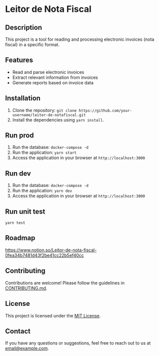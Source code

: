 # Leitor de Nota Fiscal

## Description

This project is a tool for reading and processing electronic invoices (nota fiscal) in a specific format.

## Features

- Read and parse electronic invoices
- Extract relevant information from invoices
- Generate reports based on invoice data

## Installation

1. Clone the repository: `git clone https://github.com/your-username/leitor-de-notafiscal.git`
2. Install the dependencies using `yarn install`.

## Run prod

1. Run the database: `docker-compose -d`
2. Run the application: `yarn start`
3. Access the application in your browser at `http://localhost:3000`

## Run dev

1. Run the database: `docker-compose -d`
2. Run the application: `yarn dev`
3. Access the application in your browser at `http://localhost:3000`

## Run unit test

`yarn test`

## Roadmap

https://www.notion.so/Leitor-de-nota-fiscal-0fea34b7481d43f2be41cc22b5ef40cc

## Contributing

Contributions are welcome! Please follow the guidelines in [CONTRIBUTING.md](./CONTRIBUTING.md).

## License

This project is licensed under the [MIT License](./LICENSE).

## Contact

If you have any questions or suggestions, feel free to reach out to us at [email@example.com](mailto:email@example.com).
